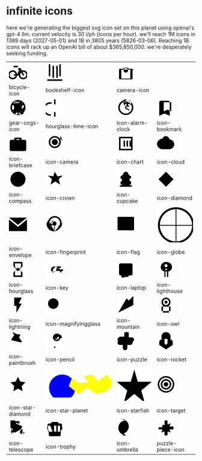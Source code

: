 # infinite icons

here we're generating the biggest svg icon set on this planet using openai's gpt-4 llm. current velocity is 30 i/ph (icons per hour). we'll reach 1M icons in 1389 days (2027-05-01) and 1B in 3805 years (5826-03-06). Reaching 1B icons will rack up an OpenAI bill of about $365,850,000. we're desperately seeking funding.

|  |  |  |  |
| ---- | ---- | ---- | ---- |
| ![bicycle-icon](icons/bicycle-icon.svg) | ![bookshelf-icon](icons/bookshelf-icon.svg) | ![camera-icon](icons/camera-icon.svg) 
| bicycle-icon | bookshelf-icon | camera-icon 
| ![gear-cogs-icon](icons/gear-cogs-icon.svg) | ![hourglass-time-icon](icons/hourglass-time-icon.svg) | ![icon-alarm-clock](icons/icon-alarm-clock.svg) | ![icon-bookmark](icons/icon-bookmark.svg) 
| gear-cogs-icon | hourglass-time-icon | icon-alarm-clock | icon-bookmark 
| ![icon-briefcase](icons/icon-briefcase.svg) | ![icon-camera](icons/icon-camera.svg) | ![icon-chart](icons/icon-chart.svg) | ![icon-cloud](icons/icon-cloud.svg) 
| icon-briefcase | icon-camera | icon-chart | icon-cloud 
| ![icon-compass](icons/icon-compass.svg) | ![icon-crown](icons/icon-crown.svg) | ![icon-cupcake](icons/icon-cupcake.svg) | ![icon-diamond](icons/icon-diamond.svg) 
| icon-compass | icon-crown | icon-cupcake | icon-diamond 
| ![icon-envelope](icons/icon-envelope.svg) | ![icon-fingerprint](icons/icon-fingerprint.svg) | ![icon-flag](icons/icon-flag.svg) | ![icon-globe](icons/icon-globe.svg) 
| icon-envelope | icon-fingerprint | icon-flag | icon-globe 
| ![icon-hourglass](icons/icon-hourglass.svg) | ![icon-key](icons/icon-key.svg) | ![icon-laptop](icons/icon-laptop.svg) | ![icon-lighthouse](icons/icon-lighthouse.svg) 
| icon-hourglass | icon-key | icon-laptop | icon-lighthouse 
| ![icon-lightning](icons/icon-lightning.svg) | ![icon-magnifyingglass](icons/icon-magnifyingglass.svg) | ![icon-mountain](icons/icon-mountain.svg) | ![icon-owl](icons/icon-owl.svg) 
| icon-lightning | icon-magnifyingglass | icon-mountain | icon-owl 
| ![icon-paintbrush](icons/icon-paintbrush.svg) | ![icon-pencil](icons/icon-pencil.svg) | ![icon-puzzle](icons/icon-puzzle.svg) | ![icon-rocket](icons/icon-rocket.svg) 
| icon-paintbrush | icon-pencil | icon-puzzle | icon-rocket 
| ![icon-star-diamond](icons/icon-star-diamond.svg) | ![icon-star-planet](icons/icon-star-planet.svg) | ![icon-starfish](icons/icon-starfish.svg) | ![icon-target](icons/icon-target.svg) 
| icon-star-diamond | icon-star-planet | icon-starfish | icon-target 
| ![icon-telescope](icons/icon-telescope.svg) | ![icon-trophy](icons/icon-trophy.svg) | ![icon-umbrella](icons/icon-umbrella.svg) | ![puzzle-piece-icon](icons/puzzle-piece-icon.svg) 
| icon-telescope | icon-trophy | icon-umbrella | puzzle-piece-icon 

